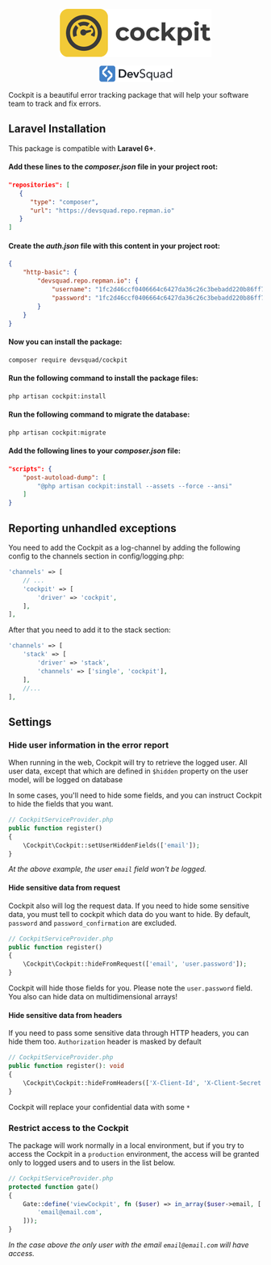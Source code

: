 <p align="center">
    <img src="https://raw.githubusercontent.com/devsquad-cockpit/laravel/de907b06349920cc6eb21327667dfca0a8da383a/cockpit-logo.png" alt="Cockpit" title="Cockpit" width="300"/>
</p>

<p align="center" style="margin-top: 6px; margin-bottom: 10px;">
    <a href="https://devsquad.com">
        <img src="https://raw.githubusercontent.com/devsquad-cockpit/laravel/de907b06349920cc6eb21327667dfca0a8da383a/devsquad-logo.png" alt="DevSquad" title="DevSquad" width="150"/>
    </a>
</p>

Cockpit is a beautiful error tracking package that will help your software team to track and fix errors.

## Laravel Installation

This package is compatible with **Laravel 6+**.

#### Add these lines to the _composer.json_ file in your project root:

```json
"repositories": [
   {
      "type": "composer",
      "url": "https://devsquad.repo.repman.io"
   }
]
```

#### Create the _auth.json_ file with this content in your project root:

```json
{
    "http-basic": {
        "devsquad.repo.repman.io": {
            "username": "1fc2d46ccf0406664c6427da36c26c3bebadd220b86ff7aed078def2ca03ebd6",
            "password": "1fc2d46ccf0406664c6427da36c26c3bebadd220b86ff7aed078def2ca03ebd6"
        }
    }
}
```

#### Now you can install the package:

```bash
composer require devsquad/cockpit
```

#### Run the following command to install the package files:

```bash
php artisan cockpit:install
```

#### Run the following command to migrate the database:

```bash
php artisan cockpit:migrate
```

#### Add the following lines to your _composer.json_ file:

```json
"scripts": {
    "post-autoload-dump": [
        "@php artisan cockpit:install --assets --force --ansi"
    ]
}
```

## Reporting unhandled exceptions
You need to add the Cockpit as a log-channel by adding the following config to the channels section in config/logging.php:

```php
'channels' => [
    // ...
    'cockpit' => [
        'driver' => 'cockpit',
    ],
],
```
After that you need to add it to the stack section:

```php
'channels' => [
    'stack' => [
        'driver' => 'stack',
        'channels' => ['single', 'cockpit'],
    ],
    //...
],
```

## Settings

### Hide user information in the error report

When running in the web, Cockpit will try to retrieve the logged user. All user data, except that which are defined in `$hidden` property on the user model, will be logged on database

In some cases, you'll need to hide some fields, and you can instruct Cockpit to hide the fields that you want.

```php
// CockpitServiceProvider.php
public function register()
{
    \Cockpit\Cockpit::setUserHiddenFields(['email']);
}
```

_At the above example, the user `email` field won't be logged._

#### Hide sensitive data from request
Cockpit also will log the request data. If you need to hide some sensitive data, you must tell to cockpit which data
do you want to hide. By default, `password` and `password_confirmation` are excluded.

```php
// CockpitServiceProvider.php
public function register()
{
    \Cockpit\Cockpit::hideFromRequest(['email', 'user.password']);
}
```

Cockpit will hide those fields for you. Please note the `user.password` field. You also can hide data on multidimensional arrays!

#### Hide sensitive data from headers
If you need to pass some sensitive data through HTTP headers, you can hide them too. `Authorization` header is masked by default

```php
// CockpitServiceProvider.php
public function register(): void
{
    \Cockpit\Cockpit::hideFromHeaders(['X-Client-Id', 'X-Client-Secret']);
}
```
Cockpit will replace your confidential data with some `*`

### Restrict access to the Cockpit

The package will work normally in a local environment, but if you try to access the Cockpit in a `production` environment, the access will be granted only to logged users and to users in the list below. 

```php
// CockpitServiceProvider.php
protected function gate()
{
    Gate::define('viewCockpit', fn ($user) => in_array($user->email, [
        'email@email.com',
    ]));
}
```

_In the case above the only user with the email `email@email.com` will have access._
